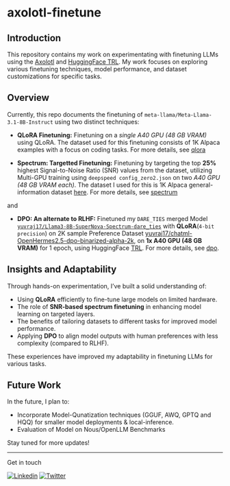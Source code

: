 ﻿# axolotl-finetune

## Introduction

This repository contains my work on experimentating with finetuning LLMs using the [Axolotl](https://github.com/axolotl-ai-cloud/axolotl) and [HuggingFace TRL](https://huggingface.co/docs/trl/index). My work focuses on exploring various finetuning techniques, model performance, and dataset customizations for specific tasks. 

## Overview

Currently, this repo documents the finetuning of `meta-llama/Meta-Llama-3.1-8B-Instruct` using two distinct techniques:

- **QLoRA Finetuning:**
  Finetuning on a _single A40 GPU (48 GB VRAM)_ using QLoRA. The dataset used for this finetuning consists of 1K Alpaca examples with a focus on coding tasks. For more details, see [qlora](https://github.com/yuvrajsagar17/axolotl-finetune/tree/main/qlora#meta-llama-31-8b-instruct-qlora-finetune-using-axolotl)

- **Spectrum: Targetted Finetuning:**
  Finetuning by targeting the top **25%** highest Signal-to-Noise Ratio (SNR) values from the dataset, utilizing Multi-GPU training using `deepspeed config_zero2.json` on two _A40 GPU (48 GB VRAM each)_. The dataset I used for this is 1K Alpaca general-information dataset [here](https://huggingface.co/datasets/yuvraj17/finetune_alpaca_1K). For more details, see [spectrum](https://github.com/yuvrajsagar17/axolotl-finetune/tree/main/spectrum#spectrum-targeted-training-on-signal-to-noise-ratio)

and

- **DPO: An alternate to RLHF:** Finetuned my `DARE_TIES` merged Model [`yuvraj17/Llama3-8B-SuperNova-Spectrum-dare_ties`](https://huggingface.co/yuvraj17/Llama3-8B-SuperNova-Spectrum-dare_ties) with **QLoRA**(`4-bit precision`) on 2K sample Preference Dataset [yuvraj17/chatml-OpenHermes2.5-dpo-binarized-alpha-2k](https://huggingface.co/datasets/yuvraj17/chatml-OpenHermes2.5-dpo-binarized-alpha-2k), on **1x A40 GPU (48 GB VRAM)** for 1 epoch, using HuggingFace [TRL](https://huggingface.co/docs/trl/index). For more details, see [dpo](dpo/README.md).

## Insights and Adaptability

Through hands-on experimentation, I’ve built a solid understanding of:

- Using **QLoRA** efficiently to fine-tune large models on limited hardware.
- The role of **SNR-based spectrum finetuning** in enhancing model learning on targeted layers.
- The benefits of tailoring datasets to different tasks for improved model performance.
- Applying **DPO** to align model outputs with human preferences with less complexity (compared to RLHF).

These experiences have improved my adaptability in finetuning LLMs for various tasks.

## Future Work

In the future, I plan to:

- Incorporate Model-Qunatization techniques (GGUF, AWQ, GPTQ and HQQ) for smaller model deployments & local-inference.
- Evaluation of Model on Nous/OpenLLM Benchmarks

Stay tuned for more updates!

---

Get in touch

[![Linkedin](https://img.shields.io/badge/LinkedIn-0077B5?style=for-the-badge&logo=linkedin&logoColor=white)](https://www.linkedin.com/in/yuvraj-sagar-514806227/)
[![Twitter](https://img.shields.io/badge/X-000000?style=for-the-badge&logo=x&logoColor=white)](https://twitter.com/ysagar117)
